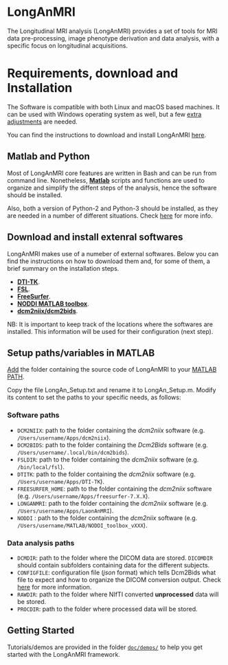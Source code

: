 # LongAnMRI

The Longitudinal MRI analysis (LongAnMRI) provides a set of tools for MRI data pre-processing, image phenotype derivation and data analysis, with a specific focus on longitudinal acquisitions.

# Requirements, download and Installation

The Software is compatible with both Linux and macOS based machines. It can be used with Windows operating system as well, but a few [extra adjustments]() are needed.

You can find the instructions to download and install LongAnMRI [here](doc/installation/longan.md).

## Matlab and Python

Most of LongAnMRI core features are written in Bash and can be run from command line. Nonetheless, **[Matlab](https://it.mathworks.com/products/matlab.html)** scripts and functions are used to organize and simplify the diffent steps of the analysis, hence the software should be installed.

Also, both a version of Python-2 and Python-3 should be installed, as they are needed in a number of different situations. Check [here]() for more info. 

## Download and install extenral softwares

LongAnMRI makes use of a numeber of external softwares. Below you can find the instructions on how to download them and, for some of them, a brief summary on the installation steps.

- **[DTI-TK](doc/installation/dtitk.md)**.
- **[FSL](doc/installation/fsl.md)**.
- **[FreeSurfer](doc/installation/fs.md)**.
- **[NODDI MATLAB toolbox](doc/installation/nodditbx.md)**.
- **[dcm2niix/dcm2bids](doc/installation/dcm2nii.md)**.

NB: It is important to keep track of the locations where the softwares are installed. This information will be used for their configuration (next step).

## Setup paths/variables in MATLAB

[Add](https://it.mathworks.com/help/matlab/matlab_env/add-remove-or-reorder-folders-on-the-search-path.html) the folder containing the source code of LongAnMRI to your [MATLAB PATH](https://it.mathworks.com/help/matlab/matlab_env/what-is-the-matlab-search-path.html).

Copy the file LongAn_Setup.txt and rename it to LongAn_Setup.m. Modify its content to set the paths to your specific needs, as follows:

### Software paths
- `DCM2NIIX`: path to the folder containing the *dcm2niix* software (e.g. `/Users/username/Apps/dcm2niix`).
- `DCM2BIDS`: path to the folder containing the *Dcm2Bids* software (e.g. `/Users/username/.local/bin/dcm2bids`).
- `FSLDIR`: path to the folder containing the *dcm2niix* software (e.g. `/bin/local/fsl`).
- `DTITK`: path to the folder containing the *dcm2niix* software (e.g. `/Users/username/Apps/DTI-TK`).
- `FREESURFER_HOME`: path to the folder containing the *dcm2niix* software (e.g. `/Users/username/Apps/freesurfer-7.X.X`).
- `LONGANMRI`: path to the folder containing the *dcm2niix* software (e.g. `/Users/username/Apps/LaonAnMRI`).
- `NODDI` : path to the folder containing the *dcm2niix* software (e.g. `/Users/username/MATLAB/NODDI_toolbox_vXXX`).

 ### Data analysis paths
- `DCMDIR`: path to the folder where the DICOM data are stored. `DICOMDIR` should contain subfolders containing data for the different subjects.
- `CONFIGFILE`: configuration file (*json* format) which tells Dcm2Bids what file to expect and how to organize the DICOM conversion output. Check [here](https://unfmontreal.github.io/Dcm2Bids/docs/2-tutorial/) for more information.
- `RAWDIR`: path to the folder where NIfTI converted **unprocessed** data will be stored.
- `PROCDIR`: path to the folder where processed data will be stored.

## Getting Started

Tutorials/demos are provided in the folder [`doc/demos/`]() to help you get started with the LongAnMRI framework.

